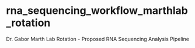 # rna_sequencing_workflow_marthlab_rotation
Dr. Gabor Marth Lab Rotation - Proposed RNA Sequencing Analysis Pipeline
